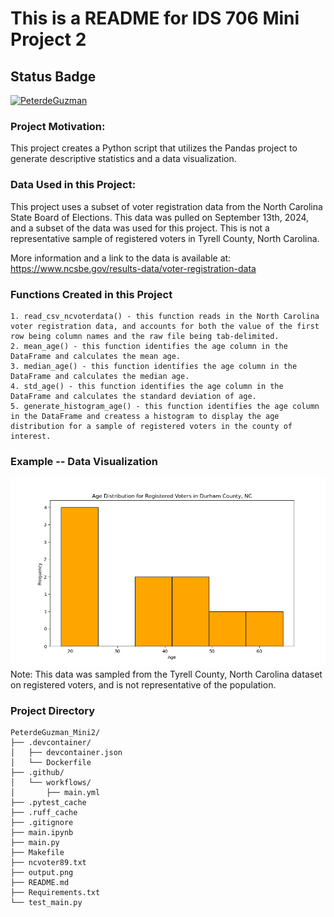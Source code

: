  # This is a README for IDS 706 Mini Project 2

## Status Badge 
[![PeterdeGuzman](https://github.com/nogibjj/PeterdeGuzman_Mini2/actions/workflows/main.yml/badge.svg)](https://github.com/nogibjj/PeterdeGuzman_Mini2/actions/workflows/main.yml)

### Project Motivation:
This project creates a Python script that utilizes the Pandas project to generate descriptive statistics and a data visualization. 



### Data Used in this Project:
This project uses a subset of voter registration data from the North Carolina State Board of Elections. This data was pulled on September 13th, 2024, and a subset of the data was used for this project. This is not a representative sample of registered voters in Tyrell County, North Carolina. 

More information and a link to the data is available at: https://www.ncsbe.gov/results-data/voter-registration-data

### Functions Created in this Project
    1. read_csv_ncvoterdata() - this function reads in the North Carolina voter registration data, and accounts for both the value of the first row being column names and the raw file being tab-delimited.
    2. mean_age() - this function identifies the age column in the DataFrame and calculates the mean age.
    3. median_age() - this function identifies the age column in the DataFrame and calculates the median age.
    4. std_age() - this function identifies the age column in the DataFrame and calculates the standard deviation of age.
    5. generate_histogram_age() - this function identifies the age column in the DataFrame and createss a histogram to display the age distribution for a sample of registered voters in the county of interest. 

### Example -- Data Visualization
![alt text](image.png)
Note: This data was sampled from the Tyrell County, North Carolina dataset on registered voters, and is not representative of the population. 

### Project Directory
```
PeterdeGuzman_Mini2/
├── .devcontainer/
│   ├── devcontainer.json
│   └── Dockerfile
├── .github/
│   └── workflows/
│       ├── main.yml
├── .pytest_cache
├── .ruff_cache
├── .gitignore
├── main.ipynb
├── main.py
├── Makefile
├── ncvoter89.txt
├── output.png
├── README.md
├── Requirements.txt
└── test_main.py
```


